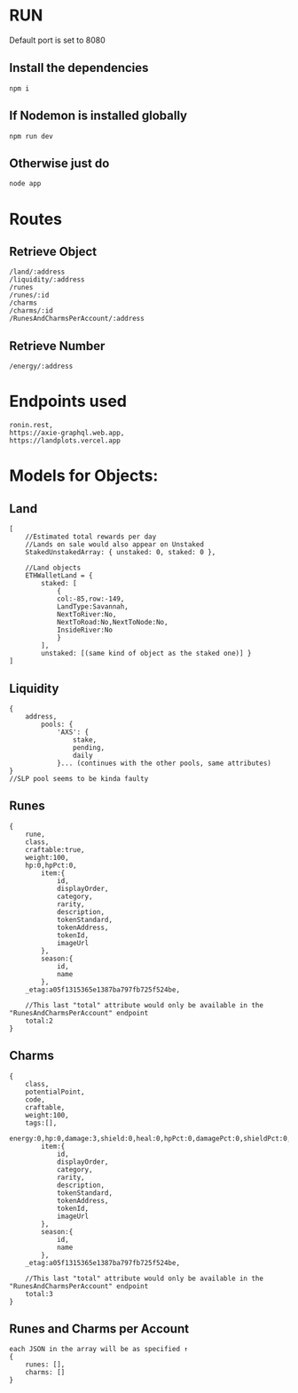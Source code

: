 # RUN
Default port is set to 8080
## Install the dependencies
    npm i

## If Nodemon is installed globally
    npm run dev

## Otherwise just do
    node app

# Routes
    
## Retrieve Object
    /land/:address
    /liquidity/:address
    /runes
    /runes/:id
    /charms
    /charms/:id
    /RunesAndCharmsPerAccount/:address
## Retrieve Number
    /energy/:address

# Endpoints used
    ronin.rest,
    https://axie-graphql.web.app,
    https://landplots.vercel.app


# Models for Objects:
## Land
    [
        //Estimated total rewards per day
        //Lands on sale would also appear on Unstaked
        StakedUnstakedArray: { unstaked: 0, staked: 0 },
        
        //Land objects
        ETHWalletLand = { 
            staked: [
                {
                col:-85,row:-149,
                LandType:Savannah,
                NextToRiver:No,
                NextToRoad:No,NextToNode:No,
                InsideRiver:No
                }
            ],
            unstaked: [(same kind of object as the staked one)] }
    ]

## Liquidity
    {
        address,
            pools: {
                'AXS': {
                    stake,
                    pending,
                    daily
                }... (continues with the other pools, same attributes)
    }
    //SLP pool seems to be kinda faulty

## Runes
    {
        rune,
        class,
        craftable:true,
        weight:100,
        hp:0,hpPct:0,
            item:{
                id,
                displayOrder,
                category,
                rarity,
                description,
                tokenStandard,
                tokenAddress,
                tokenId,
                imageUrl
            },
            season:{
                id,
                name
            },
        _etag:a05f1315365e1387ba797fb725f524be,
            
        //This last "total" attribute would only be available in the "RunesAndCharmsPerAccount" endpoint
        total:2
    }

## Charms
    {
        class,
        potentialPoint,
        code,
        craftable,
        weight:100,
        tags:[],
        energy:0,hp:0,damage:3,shield:0,heal:0,hpPct:0,damagePct:0,shieldPct:0,healPct:0,
            item:{
                id,
                displayOrder,
                category,
                rarity,
                description,
                tokenStandard,
                tokenAddress,
                tokenId,
                imageUrl
            },
            season:{
                id,
                name
            },
        _etag:a05f1315365e1387ba797fb725f524be,
        
        //This last "total" attribute would only be available in the "RunesAndCharmsPerAccount" endpoint    
        total:3
    }

## Runes and Charms per Account
    each JSON in the array will be as specified ↑
    {
        runes: [],
        charms: []
    }